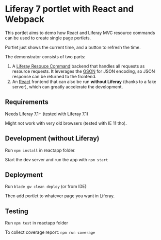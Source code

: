 # Liferay 7 portlet with React and Webpack

This portlet aims to demo how React and Liferay MVC resource commands can be used to create single page portlets. 

Portlet just shows the current time, and a button to refresh the time.

The demonstrator consists of two parts:

1. A [Liferay Resouce Command](https://help.liferay.com/hc/en-us/articles/360017885812-MVC-Resource-Command) backend that handles all requests as resource requests. 
   It leverages the [GSON](https://github.com/google/gson) for JSON encoding, so JSON response can be returned to the frontend. 
2. An [React](https://facebook.github.io/react/) frontend that can also be run **without Liferay** (thanks to a fake server), which can greatly accelerate the development.


## Requirements

Needs Liferay 7.1+ (tested with Liferay 7.1)

Might not work with very old browsers (tested with IE 11 tho).  

## Development (without Liferay)

Run `npm install` in reactapp folder.

Start the dev server and run the app with `npm start`

## Deployment

Run `blade gw clean deploy` (or from IDE)

Then add portlet to whatever page you want in Liferay.

## Testing

Run `npm test` in reactapp folder 

To collect coverage report: `npm run coverage`
